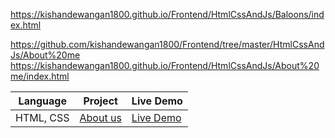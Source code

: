 https://kishandewangan1800.github.io/Frontend/HtmlCssAndJs/Baloons/index.html

https://github.com/kishandewangan1800/Frontend/tree/master/HtmlCssAndJs/About%20me
https://kishandewangan1800.github.io/Frontend/HtmlCssAndJs/About%20me/index.html



|  Language  | Project                                                                                                                     | Live Demo                                                                         |
| :-: | --------------------------------------------------------------------------------------------------------------------------- | --------------------------------------------------------------------------------- |
| HTML, CSS | [About us](https://github.com/kishandewangan1800/Frontend/tree/master/HtmlCssAndJs/About%20me)                             | [Live Demo](https://kishandewangan1800.github.io/Frontend/HtmlCssAndJs/About%20me/index.html)               |